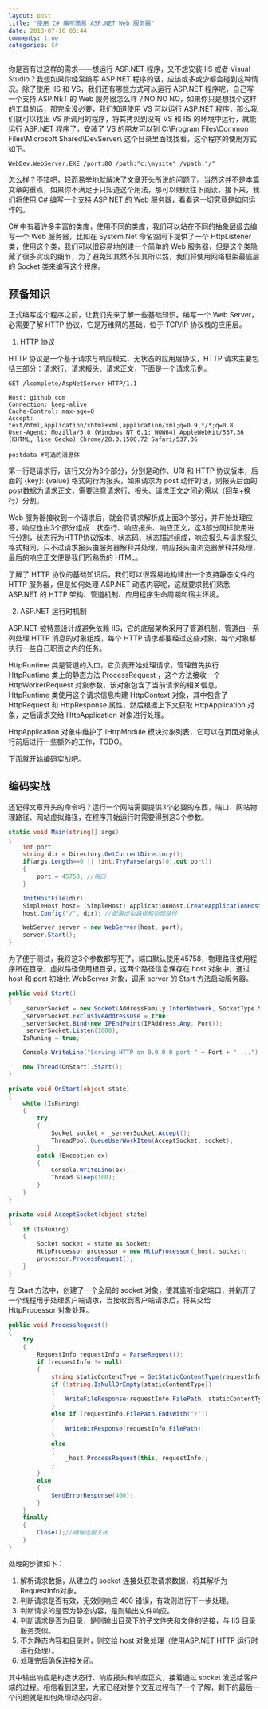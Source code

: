 ```yaml
---
layout: post
title: "使用 C# 编写简易 ASP.NET Web 服务器"
date: 2013-07-16 05:44
comments: true
categories: C#
---
```


你是否有过这样的需求——想运行 ASP.NET 程序，又不想安装 IIS 或者 Visual Studio？我想如果你经常编写 ASP.NET 程序的话，应该或多或少都会碰到这种情况。除了使用 IIS 和 VS，我们还有哪些方式可以运行 ASP.NET 程序呢，自己写一个支持 ASP.NET 的 Web 服务器怎么样？NO NO NO，如果你只是想找个这样的工具的话，那完全没必要，我们知道使用 VS 可以运行 ASP.NET 程序，那么我们就可以找出 VS 所调用的程序，将其拷贝到没有 VS 和 IIS 的环境中运行，就能运行 ASP.NET 程序了，安装了 VS 的朋友可以到 C:\Program Files\Common Files\Microsoft Shared\DevServer\ 这个目录里面找找看，这个程序的使用方式如下。
```
WebDev.WebServer.EXE /port:80 /path:"c:\mysite" /vpath:"/"
```
怎么样？不错吧，轻而易举地就解决了文章开头所说的问题了。当然这并不是本篇文章的重点，如果你不满足于只知道这个用法，那可以继续往下阅读，接下来，我们将使用 C# 编写一个支持 ASP.NET 的 Web 服务器，看看这一切究竟是如何运作的。

C# 中有着许多丰富的类库，使用不同的类库，我们可以站在不同的抽象层级去编写一个 Web 服务器，比如在 System.Net 命名空间下提供了一个 HttpListener 类，使用这个类，我们可以很容易地创建一个简单的 Web 服务器，但是这个类隐藏了很多实现的细节，为了避免知其然不知其所以然，我们将使用网络框架最底层的 Socket 类来编写这个程序。

## 预备知识
正式编写这个程序之前，让我们先来了解一些基础知识。编写一个 Web Server，必需要了解 HTTP 协议，它是万维网的基础，位于 TCP/IP 协议栈的应用层。

1. HTTP 协议

HTTP 协议是一个基于请求与响应模式、无状态的应用层协议，HTTP 请求主要包括三部分：请求行、请求报头、请求正文，下面是一个请求示例。
```
GET /lcomplete/AspNetServer HTTP/1.1 

Host: github.com
Connection: keep-alive
Cache-Control: max-age=0
Accept: text/html,application/xhtml+xml,application/xml;q=0.9,*/*;q=0.8
User-Agent: Mozilla/5.0 (Windows NT 6.1; WOW64) AppleWebKit/537.36 (KHTML, like Gecko) Chrome/28.0.1500.72 Safari/537.36

postdata #可选的消息体
```
第一行是请求行，该行又分为3个部分，分别是动作、URI 和 HTTP 协议版本，后面的 {key}: {value} 格式的行为报头，如果请求为 post 动作的话，则报头后面的post数据为请求正文，需要注意请求行、报头、请求正文之间必需以<CR><LF>（回车+换行）分割。

Web 服务器接收到一个请求后，就会将请求解析成上面3个部分，并开始处理应答，响应也由3个部分组成：状态行、响应报头、响应正文，这3部分同样使用<CR><LF>进行分割，状态行为HTTP协议版本、状态码、状态描述组成，响应报头与请求报头格式相同，只不过请求报头由服务器解释并处理，响应报头由浏览器解释并处理，最后的响应正文便是我们所熟悉的 HTML。

了解了 HTTP 协议的基础知识后，我们可以很容易地构建出一个支持静态文件的 HTTP 服务器，但是如何处理 ASP.NET 动态内容呢，这就要求我们熟悉 ASP.NET 的 HTTP 架构、管道机制、应用程序生命周期和宿主环境。

2. ASP.NET 运行时机制

ASP.NET 被特意设计成避免依赖 IIS，它的底层架构采用了管道机制，管道由一系列处理 HTTP 消息的对象组成，每个 HTTP 请求都要经过这些对象，每个对象都执行一些自己职责之内的任务。

HttpRuntime 类是管道的入口，它负责开始处理请求，管理首先执行 HttpRuntime 类上的静态方法 ProcessRequest ，这个方法接收一个 HttpWorkerRequest 对象参数，该对象包含了当前请求的相关信息，HttpRuntime 类使用这个请求信息构建 HttpContext 对象，其中包含了 HttpRequest 和 HttpResponse 属性，然后根据上下文获取 HttpApplication 对象，之后请求交给 HttpApplication 对象进行处理。

HttpApplication 对象中维护了 IHttpModule 模块对象列表，它可以在页面对象执行前后进行一些额外的工作，TODO。

下面就开始编码实战吧。

## 编码实战
还记得文章开头的命令吗？运行一个网站需要提供3个必要的东西，端口、网站物理路径、网站虚拟路径，在程序开始运行时需要得到这3个参数。
``` csharp
static void Main(string[] args)
{
    int port;
    string dir = Directory.GetCurrentDirectory();
    if(args.Length==0 || !int.TryParse(args[0],out port))
    {
        port = 45758; //端口
    }

    InitHostFile(dir);
    SimpleHost host= (SimpleHost) ApplicationHost.CreateApplicationHost(typeof (SimpleHost), "/", dir);
    host.Config("/", dir); //配置虚拟路径和物理路径

    WebServer server = new WebServer(host, port);
    server.Start();
}
```
为了便于测试，我将这3个参数都写死了，端口默认使用45758，物理路径使用程序所在目录，虚拟路径使用根目录，这两个路径信息保存在 host 对象中，通过 host 和 port 初始化 WebServer 对象，调用 server 的 Start 方法启动服务器。
``` csharp
public void Start()
{
    _serverSocket = new Socket(AddressFamily.InterNetwork, SocketType.Stream, ProtocolType.Tcp);
    _serverSocket.ExclusiveAddressUse = true;
    _serverSocket.Bind(new IPEndPoint(IPAddress.Any, Port));
    _serverSocket.Listen(1000);
    IsRuning = true;

    Console.WriteLine("Serving HTTP on 0.0.0.0 port " + Port + " ...");

    new Thread(OnStart).Start();
}

private void OnStart(object state)
{
    while (IsRuning)
    {
        try
        {
            Socket socket = _serverSocket.Accept();
            ThreadPool.QueueUserWorkItem(AcceptSocket, socket);
        }
        catch (Exception ex)
        {
            Console.WriteLine(ex);
            Thread.Sleep(100);
        }
    }
}

private void AcceptSocket(object state)
{
    if (IsRuning)
    {
        Socket socket = state as Socket;
        HttpProcessor processor = new HttpProcessor(_host, socket);
        processor.ProcessRequest();
    }
}
```
在 Start 方法中，创建了一个全局的 socket 对象，使其监听指定端口，并新开了一个线程用于处理客户端请求，当接收到客户端请求后，将其交给 HttpProcessor 对象处理。
``` csharp
public void ProcessRequest()
{
    try
    {
        RequestInfo requestInfo = ParseRequest();
        if (requestInfo != null)
        {
            string staticContentType = GetStaticContentType(requestInfo);
            if (!string.IsNullOrEmpty(staticContentType))
            {
                WriteFileResponse(requestInfo.FilePath, staticContentType);
            }
            else if (requestInfo.FilePath.EndsWith("/"))
            {
                WriteDirResponse(requestInfo.FilePath);
            }
            else
            {
                _host.ProcessRequest(this, requestInfo);
            }
        }
        else
        {
            SendErrorResponse(400);
        }
    }
    finally
    {
        Close();//确保连接关闭
    }
}
```
处理的步骤如下：

1. 解析请求数据，从建立的 socket 连接处获取请求数据，将其解析为RequestInfo对象。
2. 判断请求是否有效，无效则响应 400 错误，有效则进行下一步处理。
3. 判断请求的是否为静态内容，是则输出文件响应。
4. 判断请求是否为目录，是则输出目录下的子文件夹和文件的链接，与 IIS 目录服务类似。
5. 不为静态内容和目录时，则交给 host 对象处理（使用ASP.NET HTTP 运行时进行处理）。
6. 处理完后确保连接关闭。

其中输出响应是构造状态行、响应报头和响应正文，接着通过 socket 发送给客户端的过程。相信看到这里，大家已经对整个交互过程有了一个了解，剩下的最后一个问题就是如何处理动态内容。


